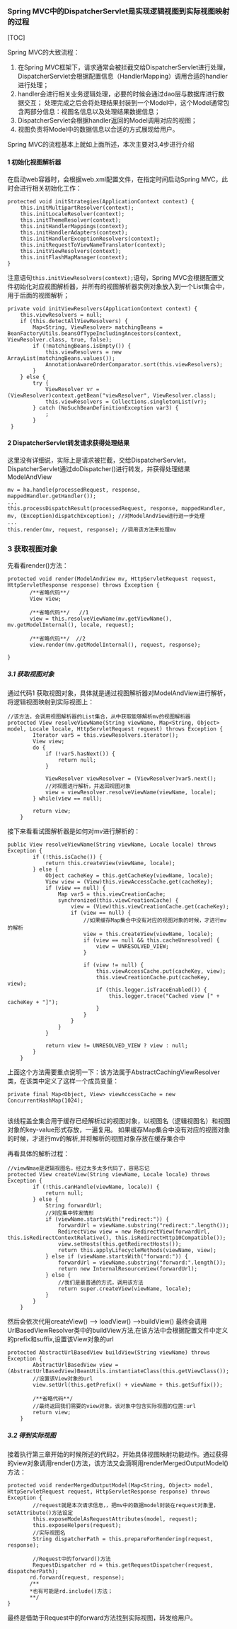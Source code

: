 ### Spring MVC中的DispatcherServlet是实现逻辑视图到实际视图映射的过程

[TOC]

Spring MVC的大致流程：

1. 在Spring MVC框架下，请求通常会被拦截交给DispatcherServlet进行处理，DispatcherServlet会根据配置信息（HandlerMapping）调用合适的handler进行处理；
2. handler会进行相关业务逻辑处理，必要的时候会通过dao层与数据库进行数据交互；
处理完成之后会将处理结果封装到一个Model中，这个Model通常包含两部分信息：视图名信息以及处理结果数据信息；
3. DispatcherServlet会根据handler返回的Model调用对应的视图；
4. 视图负责将Model中的数据信息以合适的方式展现给用户。

Spring MVC的流程基本上就如上面所述，本次主要对3,4步进行介绍

#### 1 初始化视图解析器

在启动web容器时，会根据web.xml配置文件，在指定时间启动Spring MVC，此时会进行相关初始化工作：
```
protected void initStrategies(ApplicationContext context) {
    this.initMultipartResolver(context);
    this.initLocaleResolver(context);
    this.initThemeResolver(context);
    this.initHandlerMappings(context);
    this.initHandlerAdapters(context);
    this.initHandlerExceptionResolvers(context);
    this.initRequestToViewNameTranslator(context);
    this.initViewResolvers(context);
    this.initFlashMapManager(context);
}
```
注意语句`this.initViewResolvers(context);`语句，Spring MVC会根据配置文件初始化对应视图解析器，并所有的视图解析器实例对象放入到一个List集合中，用于后面的视图解析；

```
private void initViewResolvers(ApplicationContext context) {
    this.viewResolvers = null;
    if (this.detectAllViewResolvers) {
        Map<String, ViewResolver> matchingBeans = BeanFactoryUtils.beansOfTypeIncludingAncestors(context, ViewResolver.class, true, false);
        if (!matchingBeans.isEmpty()) {
            this.viewResolvers = new ArrayList(matchingBeans.values());
            AnnotationAwareOrderComparator.sort(this.viewResolvers);
        }
    } else {
        try {
            ViewResolver vr = (ViewResolver)context.getBean("viewResolver", ViewResolver.class);
            this.viewResolvers = Collections.singletonList(vr);
        } catch (NoSuchBeanDefinitionException var3) {
            ;
        }
 }
```

#### 2 DispatcherServlet转发请求获得处理结果

这里没有详细说，实际上是请求被拦截，交给DispatcherServlet，DispatcherServlet通过doDispatcher()进行转发，并获得处理结果ModelAndView
```
mv = ha.handle(processedRequest, response, mappedHandler.getHandler());
...
this.processDispatchResult(processedRequest, response, mappedHandler, mv, (Exception)dispatchException); //对ModelAndView进行进一步处理
...
this.render(mv, request, response); //调用该方法来处理mv
```
### 3 获取视图对象
先看看render()方法：
```
protected void render(ModelAndView mv, HttpServletRequest request, HttpServletResponse response) throws Exception {
       /**省略代码**/
       View view;
       
       /**省略代码**/   //1
       view = this.resolveViewName(mv.getViewName(), mv.getModelInternal(), locale, request);
       
       /**省略代码**/  //2
       view.render(mv.getModelInternal(), request, response);
    
}
```

##### 3.1 获取视图对象
通过代码1 获取视图对象，具体就是通过视图解析器对ModelAndView进行解析，将逻辑视图映射到实际视图上：
```
//该方法，会调用视图解析器的List集合，从中获取能够解析mv的视图解析器
protected View resolveViewName(String viewName, Map<String, Object> model, Locale locale, HttpServletRequest request) throws Exception {
        Iterator var5 = this.viewResolvers.iterator();
        View view;
        do {
            if (!var5.hasNext()) {
                return null;
            }

            ViewResolver viewResolver = (ViewResolver)var5.next();
            //对视图进行解析，并返回视图对象
            view = viewResolver.resolveViewName(viewName, locale);
        } while(view == null);

        return view;
    }
```
接下来看看试图解析器是如何对mv进行解析的：
```
public View resolveViewName(String viewName, Locale locale) throws Exception {
        if (!this.isCache()) {
            return this.createView(viewName, locale);
        } else {
            Object cacheKey = this.getCacheKey(viewName, locale);
            View view = (View)this.viewAccessCache.get(cacheKey);
            if (view == null) {
                Map var5 = this.viewCreationCache;
                synchronized(this.viewCreationCache) {
                    view = (View)this.viewCreationCache.get(cacheKey);
                    if (view == null) {
                    	//如果缓存Map集合中没有对应的视图对象的时候，才进行mv的解析
                        view = this.createView(viewName, locale);
                        if (view == null && this.cacheUnresolved) {
                            view = UNRESOLVED_VIEW;
                        }

                        if (view != null) {
                            this.viewAccessCache.put(cacheKey, view);
                            this.viewCreationCache.put(cacheKey, view);
                            if (this.logger.isTraceEnabled()) {
                                this.logger.trace("Cached view [" + cacheKey + "]");
                            }
                        }
                    }
                }
            }

            return view != UNRESOLVED_VIEW ? view : null;
        }
    }
```
上面这个方法需要重点说明一下：该方法属于AbstractCachingViewResolver类，在该类中定义了这样一个成员变量：
```
private final Map<Object, View> viewAccessCache = new ConcurrentHashMap(1024);
   
```
该线程盖全集合用于缓存已经解析过的视图对象，以视图名（逻辑视图名）和视图对象的key-value形式存放，一遍复用。
如果缓存Map集合中没有对应的视图对象的时候，才进行mv的解析,并将解析的视图对象存放在缓存集合中

再看具体的解析过程：
```
//viewNmae是逻辑视图名，经过太多太多代码了，容易忘记
protected View createView(String viewName, Locale locale) throws Exception {
        if (!this.canHandle(viewName, locale)) {
            return null;
        } else {
            String forwardUrl;
            //对应集中转发情形
            if (viewName.startsWith("redirect:")) {
                forwardUrl = viewName.substring("redirect:".length());
                RedirectView view = new RedirectView(forwardUrl, this.isRedirectContextRelative(), this.isRedirectHttp10Compatible());
                view.setHosts(this.getRedirectHosts());
                return this.applyLifecycleMethods(viewName, view);
            } else if (viewName.startsWith("forward:")) {
                forwardUrl = viewName.substring("forward:".length());
                return new InternalResourceView(forwardUrl);
            } else {
            	//我们是最普通的方式，调用该方法
                return super.createView(viewName, locale);
            }
        }
    }
```
然后会依次代用createView() --> loadView() -->buildView()
最终会调用UrlBasedViewResolver类中的buildView方法,在该方法中会根据配置文件中定义的prefix和suffix,设置该View对象的url
```
protected AbstractUrlBasedView buildView(String viewName) throws Exception {
        AbstractUrlBasedView view = (AbstractUrlBasedView)BeanUtils.instantiateClass(this.getViewClass());
        //设置该View对象的url
        view.setUrl(this.getPrefix() + viewName + this.getSuffix());
        
        /**省略代码**/
        //最终返回我们需要的view对象，该对象中包含实际视图的位置:url
        return view;
    }
```
##### 3.2 得到实际视图

接着执行第三章开始的时候所述的代码2，开始具体视图映射功能动作。通过获得的view对象调用render()方法，该方法又会滴啊用renderMergedOutputModel()方法：

```
protected void renderMergedOutputModel(Map<String, Object> model, HttpServletRequest request, HttpServletResponse response) throws Exception {
		//request就是本次请求信息，，把mv中的数据model封装在request对象里，setAttribute()方法设定
        this.exposeModelAsRequestAttributes(model, request);
        this.exposeHelpers(request);
        //实际视图名
        String dispatcherPath = this.prepareForRendering(request, response);
        
        //Request中的forward()方法
        RequestDispatcher rd = this.getRequestDispatcher(request, dispatcherPath);
       rd.forward(request, response); 
       /**
       *也有可能是rd.include()方法；
       **/
}
```
最终是借助于Request中的forward方法找到实际视图，转发给用户。


